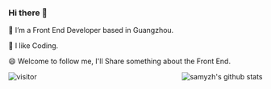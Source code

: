 ### Hi there 👋

<p align="center">
  
🔭 I’m a Front End Developer based in Guangzhou.

🌱 I like Coding.

😄 Welcome to follow me, I'll Share something about the Front End.

</p>
<img align="right" src="https://github-readme-stats.vercel.app/api?username=samyzh&show_icons=true&icon_color=0366d6&bg_color=ffffff&hide_title=true&hide=contribs&include_all_commits=true" alt="samyzh's github stats"/>

<!-- ![Vben's github stats](https://github-readme-stats.vercel.app/api?username=samyzh&show_icons=true&theme=vue&count_private=true)-->

![visitor](https://visitor-badge.glitch.me/badge?page_id=samyzh)

<!--![Top Langs](https://github-readme-stats.vercel.app/api/top-langs/?username=samyzh)-->

<!--
**samyzh/samyzh** is a ✨ _special_ ✨ repository because its `README.md` (this file) appears on your GitHub profile.

Here are some ideas to get you started:

- 🔭 I’m currently working on ...
- 🌱 I’m currently learning ...
- 👯 I’m looking to collaborate on ...
- 🤔 I’m looking for help with ...
- 💬 Ask me about ...
- 📫 How to reach me: ...
- 😄 Pronouns: ...
- ⚡ Fun fact: ...
-->
